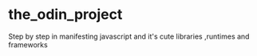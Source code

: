 # the_odin_project
Step by step in manifesting javascript and it's cute libraries ,runtimes and frameworks
